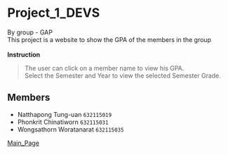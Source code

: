 # Project_1_DEVS
By group - GAP <br />
This project is a website to show the GPA of the members in the group <br /><br />
**Instruction**
> The user can click on a member name to view his GPA. <br />
> Select the Semester and Year to view the selected Semester Grade.

## Members
- Natthapong Tung-uan  `632115019`
- Phonkrit Chinatiworn  `632115031`
- Wongsathorn Woratanarat  `632115035`

<a href="MainPage.html">Main_Page</a>
